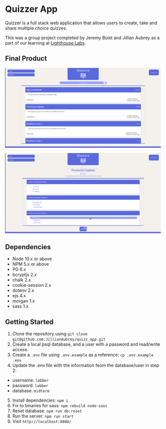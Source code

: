 Quizzer App
=========

Quizzer is a full stack web application that allows users to create, take and share multiple choice quizzes.

This was a group project completed by Jeremy Buist and Jillian Aubrey as a part of our learning at [Lighthouse Labs](https://www.lighthouselabs.ca/).

## Final Product

!["Screenshot of home page"](https://github.com/JillianAubrey/quizz_app/blob/master/docs/HomePage.png)

!["Screenshot of quiz page"](https://github.com/JillianAubrey/quizz_app/blob/master/docs/QuizPage.png)


## Dependencies
- Node 10.x or above
- NPM 5.x or above
- PG 6.x
- bcryptjs 2.x
- chalk 2.x
- cookie-session 2.x
- dotenv 2.x
- ejs 4.x
- morgan 1.x
- sass 1.x

## Getting Started
1. Clone the repository using `git clone git@github.com:JillianAubrey/quizz_app.git`
2. Create a local psql database, and a user with a password and read/write access.
3. Create a `.env` file using `.env.example` as a reference: `cp .env.example .env`
4. Update the .env file with the information feom the database/user in step 2:
  - username: `labber` 
  - password: `labber` 
  - database: `midterm`
5. Install dependencies: `npm i`
6. Fix to binaries for sass: `npm rebuild node-sass`
7. Reset database: `npm run db:reset`
8. Run the server: `npm run start`
9. Visit `http://localhost:8080/`

